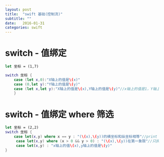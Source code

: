 ```yaml
---
layout: post
title:  "swift 基础(控制流)"
subtitle: ""
date:   2016-01-31
categories: swift
---
```


# switch - 值绑定

```swift
let 坐标 = (1,7)

switch 坐标 {
    case (let x,0):"X轴上的值是\(x)"
    case (0,let y):"Y轴上的值是\(y)"
    case (let x,let y):"X轴上的值是\(x),Y轴上的值是\(y)"//x轴上的值是1，Y轴上的值是7
    }
```

# switch - 值绑定 where 筛选



```swift
let 坐标 = (2,2)
switch 坐标 {
    case let(x,y) where x == y : "(\(x),\(y))的横坐标和纵坐标相等"//print (2,2)的横坐标和纵坐标相等
     case let(x,y) where (x > 0 && y > 0) : "(\(x),\(y))在第一象限"//只执行第一个，就不会往下执行了
     case let(x,y) : "x轴上的值\(x),y轴上的值是\(y)"
}

```



